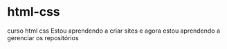 # html-css
 curso html css
 Estou aprendendo a criar sites e agora estou aprendendo a gerenciar os repositórios
